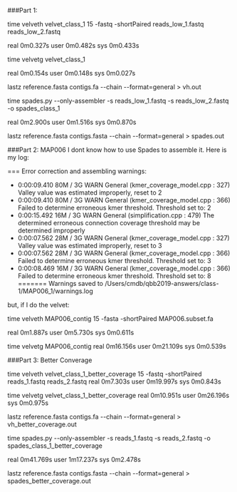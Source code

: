  

 
###Part 1:
 
 time velveth velvet_class_1 15 -fastq -shortPaired reads_low_1.fastq reads_low_2.fastq
 
 real	0m0.327s
 user	0m0.482s
 sys	0m0.433s
 
 time velvetg velvet_class_1 
 
 real	0m0.154s
 user	0m0.148s
 sys	0m0.027s
 
lastz reference.fasta contigs.fa --chain --format=general > vh.out 

 
time spades.py --only-assembler -s reads_low_1.fastq -s reads_low_2.fastq -o spades_class_1 
 
 real	0m2.900s
 user	0m1.516s
 sys	0m0.870s
 
lastz reference.fasta contigs.fasta --chain --format=general > spades.out
 
 
 
###Part 2: MAP006
 I dont know how to use Spades to assemble it. Here is my log: 
 
 === Error correction and assembling warnings:
  * 0:00:09.410    80M / 3G    WARN    General                 (kmer_coverage_model.cpp   : 327)   Valley value was estimated improperly, reset to 2
  * 0:00:09.410    80M / 3G    WARN    General                 (kmer_coverage_model.cpp   : 366)   Failed to determine erroneous kmer threshold. Threshold set to: 2
  * 0:00:15.492    16M / 3G    WARN    General                 (simplification.cpp        : 479)   The determined erroneous connection coverage threshold may be determined improperly
  * 0:00:07.562    28M / 3G    WARN    General                 (kmer_coverage_model.cpp   : 327)   Valley value was estimated improperly, reset to 3
  * 0:00:07.562    28M / 3G    WARN    General                 (kmer_coverage_model.cpp   : 366)   Failed to determine erroneous kmer threshold. Threshold set to: 3
  * 0:00:08.469    16M / 3G    WARN    General                 (kmer_coverage_model.cpp   : 366)   Failed to determine erroneous kmer threshold. Threshold set to: 8
 ======= Warnings saved to /Users/cmdb/qbb2019-answers/class-1/MAP006_1/warnings.log
 
 
 but, if I do the velvet:
 
 time velveth MAP006_contig 15 -fasta -shortPaired MAP006.subset.fa 

 real	0m1.887s
 user	0m5.730s
 sys	0m0.611s
 
 time velvetg MAP006_contig
 real	0m16.156s
 user	0m21.109s
 sys	0m0.539s
 
 
 
 
###Part 3: Better Converage

 time velveth velvet_class_1_better_coverage 15 -fastq -shortPaired reads_1.fastq reads_2.fastq
 real	0m7.303s
 user	0m19.997s
 sys	0m0.843s
 
 time velvetg velvet_class_1_better_coverage
 real	0m10.951s
 user	0m26.196s
 sys	0m0.975s
 
lastz reference.fasta contigs.fa --chain --format=general > vh_better_coverage.out  
 
time spades.py --only-assembler -s reads_1.fastq -s reads_2.fastq -o spades_class_1_better_coverage

real	0m41.769s
user	1m17.237s
sys	0m2.478s 

lastz reference.fasta contigs.fasta --chain --format=general > spades_better_coverage.out  

 
 
 

 